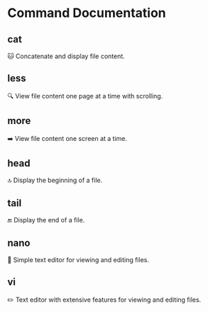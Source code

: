 # Command Documentation

## cat
🐱 Concatenate and display file content.

## less
🔍 View file content one page at a time with scrolling.

## more
➡️ View file content one screen at a time.

## head
🔝 Display the beginning of a file.

## tail
🔚 Display the end of a file.

## nano
📝 Simple text editor for viewing and editing files.

## vi
✏️ Text editor with extensive features for viewing and editing files.
